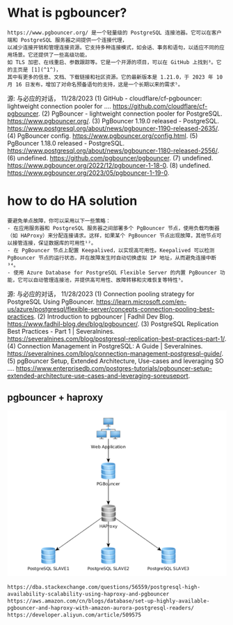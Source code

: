 # What is pgbouncer?
```
https://www.pgbouncer.org/ 是一个轻量级的 PostgreSQL 连接池器。它可以在客户端和 PostgreSQL 服务器之间提供一个连接代理，
以减少连接开销和管理连接资源。它支持多种连接模式，如会话、事务和语句，以适应不同的应用场景。它还提供了一些高级功能，
如 TLS 加密、在线重启、参数跟踪等。它是一个开源的项目，可以在 GitHub 上找到³。它的主页是 [1](^1^)，
其中有更多的信息、文档、下载链接和社区资源。它的最新版本是 1.21.0，于 2023 年 10 月 16 日发布，增加了对命名预备语句的支持，这是一个长期以来的需求⁵。
```
源: 与必应的对话， 11/28/2023
(1) GitHub - cloudflare/cf-pgbouncer: lightweight connection pooler for .... https://github.com/cloudflare/cf-pgbouncer.
(2) PgBouncer - lightweight connection pooler for PostgreSQL. https://www.pgbouncer.org/.
(3) PgBouncer 1.19.0 released - PostgreSQL. https://www.postgresql.org/about/news/pgbouncer-1190-released-2635/.
(4) PgBouncer config. https://www.pgbouncer.org/config.html.
(5) PgBouncer 1.18.0 released - PostgreSQL. https://www.postgresql.org/about/news/pgbouncer-1180-released-2556/.
(6) undefined. https://github.com/pgbouncer/pgbouncer.
(7) undefined. https://www.pgbouncer.org/2022/12/pgbouncer-1-18-0.
(8) undefined. https://www.pgbouncer.org/2023/05/pgbouncer-1-19-0.

# how to do HA solution

```
要避免单点故障，你可以采用以下一些策略：
- 在应用服务器和 PostgreSQL 服务器之间部署多个 PgBouncer 节点，使用负载均衡器（如 HAProxy）来分配连接请求。这样，如果某个 PgBouncer 节点出现故障，其他节点可以接管连接，保证数据库的可用性¹²。
- 在 PgBouncer 节点上配置 Keepalived，以实现高可用性。Keepalived 可以检测 PgBouncer 节点的运行状态，并在故障发生时自动切换虚拟 IP 地址，从而避免连接中断³⁴。
- 使用 Azure Database for PostgreSQL Flexible Server 的内置 PgBouncer 功能，它可以自动管理连接池，并提供高可用性、故障转移和灾难恢复等特性⁵。

```

源: 与必应的对话， 11/28/2023
(1) Connection pooling strategy for PostgreSQL Using PgBouncer. https://learn.microsoft.com/en-us/azure/postgresql/flexible-server/concepts-connection-pooling-best-practices.
(2) Introduction to pgbouncer | Fadhil Dev Blog. https://www.fadhil-blog.dev/blog/pgbouncer/.
(3) PostgreSQL Replication Best Practices - Part 1 | Severalnines. https://severalnines.com/blog/postgresql-replication-best-practices-part-1/.
(4) Connection Management in PostgreSQL: A Guide | Severalnines. https://severalnines.com/blog/connection-management-postgresql-guide/.
(5) pgBouncer Setup, Extended Architecture, Use-cases and leveraging SO .... https://www.enterprisedb.com/postgres-tutorials/pgbouncer-setup-extended-architecture-use-cases-and-leveraging-soreuseport.

## pgbouncer + haproxy
![pgbouncer + haproxy](pgbouncer_haproxy.png)
```
https://dba.stackexchange.com/questions/56559/postgresql-high-availability-scalability-using-haproxy-and-pgbouncer
https://aws.amazon.com/cn/blogs/database/set-up-highly-available-pgbouncer-and-haproxy-with-amazon-aurora-postgresql-readers/
https://developer.aliyun.com/article/509575
```
